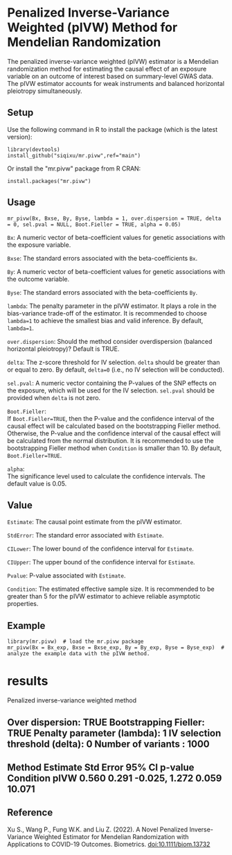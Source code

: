 # Penalized Inverse-Variance Weighted (pIVW) Method for Mendelian Randomization

The penalized inverse-variance weighted (pIVW) estimator is a Mendelian randomization method for estimating the causal effect of an exposure variable on an outcome of interest based on summary-level GWAS data. The pIVW estimator accounts for weak instruments and balanced horizontal pleiotropy simultaneously.

## Setup
Use the following command in R to install the package (which is the latest version):
```
library(devtools)
install_github("siqixu/mr.pivw",ref="main") 
```
Or install the "mr.pivw" package from R CRAN:
```
install.packages("mr.pivw")
```

## Usage
```
mr_pivw(Bx, Bxse, By, Byse, lambda = 1, over.dispersion = TRUE, delta = 0, sel.pval = NULL, Boot.Fieller = TRUE, alpha = 0.05)
```
`Bx`: A numeric vector of beta-coefficient values for genetic associations with the exposure variable.

`Bxse`: The standard errors associated with the beta-coefficients `Bx`.

`By`: A numeric vector of beta-coefficient values for genetic associations with the outcome variable.

`Byse`: The standard errors associated with the beta-coefficients `By`.	

`lambda`:	The penalty parameter in the pIVW estimator. It plays a role in the bias-variance trade-off of the estimator. It is recommended to choose `lambda=1` to achieve the smallest bias and valid inference. By default, `lambda=1`.

`over.dispersion`: Should the method consider overdispersion (balanced horizontal pleiotropy)? Default is TRUE.

`delta`: The z-score threshold for IV selection. `delta` should be greater than or equal to zero. By default, `delta=0` (i.e., no IV selection will be conducted). 

`sel.pval`: A numeric vector containing the P-values of the SNP effects on the exposure, which will be used for the IV selection. `sel.pval` should be provided when `delta` is not zero. 

`Boot.Fieller`: 	
If `Boot.Fieller=TRUE`, then the P-value and the confidence interval of the causal effect will be calculated based on the bootstrapping Fieller method. Otherwise, the P-value and the confidence interval of the causal effect will be calculated from the normal distribution. It is recommended to use the bootstrapping Fieller method when `Condition` is smaller than 10. By default, `Boot.Fieller=TRUE`.

`alpha`: 	
The significance level used to calculate the confidence intervals. The default value is 0.05.

## Value
`Estimate`: The causal point estimate from the pIVW estimator.	

`StdError`: The standard error associated with `Estimate`.	

`CILower`: The lower bound of the confidence interval for `Estimate`.	

`CIUpper`: The upper bound of the confidence interval for `Estimate`. 	

`Pvalue`: P-value associated with `Estimate`.	

`Condition`: The estimated effective sample size. It is recommended to be greater than 5 for the pIVW estimator to achieve reliable asymptotic properties.	


## Example 
```
library(mr.pivw)  # load the mr.pivw package
mr_pivw(Bx = Bx_exp, Bxse = Bxse_exp, By = By_exp, Byse = Byse_exp)  # analyze the example data with the pIVW method. 
```
# results 
Penalized inverse-variance weighted method

Over dispersion: TRUE 
Bootstrapping Fieller: TRUE 
Penalty parameter (lambda): 1 
IV selection threshold (delta): 0 
Number of variants : 1000 
------------------------------------------------------------------
 Method Estimate Std Error  95% CI       p-value Condition
   pIVW    0.560     0.291 -0.025, 1.272   0.059    10.071
------------------------------------------------------------------

## Reference
Xu S., Wang P., Fung W.K. and Liu Z. (2022). A Novel Penalized Inverse-Variance Weighted Estimator for Mendelian Randomization with Applications to COVID-19 Outcomes. Biometrics. <doi:10.1111/biom.13732>

